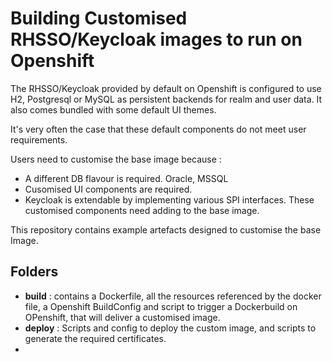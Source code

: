 # Building Customised RHSSO/Keycloak images to run on Openshift

The RHSSO/Keycloak provided by default on Openshift is configured to use H2, Postgresql or MySQL as persistent backends for realm and user data. It also comes bundled with some default UI themes.

It's very often the case that these default components do not meet user requirements.

Users need to customise the base image because :

   * A different DB flavour is required. Oracle, MSSQL
   * Cusomised UI components are required.
   * Keycloak is extendable by implementing various SPI interfaces. These customised components need adding to the base image.

This repository contains example artefacts designed to customise the base Image.

## Folders
   * __build__ : contains a Dockerfile, all the resources referenced by the docker file, a Openshift BuildConfig and script to trigger a Dockerbuild on OPenshift, that will deliver a customised image.
   * __deploy__ : Scripts and config to deploy the custom image, and scripts to generate the required certificates.
   *

